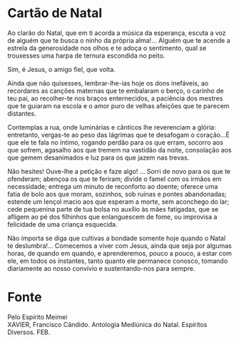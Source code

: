 # Cartão de Natal

Ao clarão do Natal, que em ti acorda a música da esperança, escuta a voz de alguém que te busca o ninho da própria alma!... Alguém que te acende a estrela da generosidade nos olhos e te adoça o sentimento, qual se trouxesses uma harpa de ternura escondida no peito.

Sim, é Jesus, o amigo fiel, que volta.

Ainda que não quisesses, lembrar-lhe-ias hoje os dons inefáveis, ao recordares as canções maternas que te embalaram o berço, o carinho de teu pai, ao recolher-te nos braços enternecidos, a paciência dos mestres que te guiaram na escola e o amor puro de velhas afeições que te parecem distantes.

Contemplas a rua, onde luminárias e cânticos lhe reverenciam a glória: entretanto, vergas-te ao peso das lágrimas que te desafogam o coração...É que ele te fala no íntimo, rogando perdão para os que erram, socorro aos que sofrem, agasalho aos que tremem na vastidão da noite, consolação aos que gemem desanimados e luz para os que jazem nas trevas.

Não hesites! Ouve-lhe a petição e faze algo! ... Sorri de novo para os que te ofenderam; abençoa os que te feriram; divide o famel com os irmãos em necessidade; entrega um minuto de reconforto ao doente; oferece uma fatia de bolo aos que moram, sozinhos, sob ruínas e pontes abandonadas; estende um lençol macio aos que esperam a morte, sem aconchego do lar; cede pequenina parte de tua bolsa no auxílio às mães fatigadas, que se afligem ao pé dos filhinhos que enlanguescem de fome, ou improvisa a felicidade de uma criança esquecida.

Não importa se diga que cultivas a bondade somente hoje quando o Natal te deslumbra!... Comecemos a viver com Jesus, ainda que seja por algumas horas, de quando em quando, e aprenderemos, pouco a pouco, a estar com ele, em todos os instantes, tanto quanto ele permanece conosco, tomando diariamente ao nosso convívio e sustentando-nos para sempre.

# Fonte
Pelo Espírito Meimei  
XAVIER, Francisco Cândido. Antologia Mediúnica do Natal. Espíritos Diversos. FEB.
